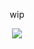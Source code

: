  <div align="center"> 

wip

 ![](https://komarev.com/ghpvc/?username=777million&label=Total+Gamblers&color=grey)
